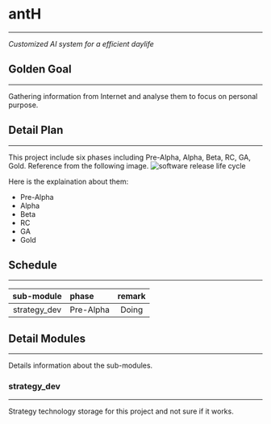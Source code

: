 # antH
---

*Customized AI system for a efficient daylife*

## Golden Goal
---
Gathering information from Internet and analyse them to focus on personal purpose.

## Detail Plan
---
This project include six phases including Pre-Alpha, Alpha, Beta, RC, GA, Gold.
Reference from the following image.
![software release life cycle](https://github.com/edonyM/anth/blob/master/softwarelifecycle.png)

Here is the explaination about them:
* Pre-Alpha
* Alpha
* Beta
* RC
* GA
* Gold

## Schedule
---
|sub-module|phase|remark|
|:--------:|:----|:----:|
|strategy_dev|Pre-Alpha|Doing|

## Detail Modules
---
Details information about the sub-modules.

### strategy_dev
---
Strategy technology storage for this project and not sure if it works.
